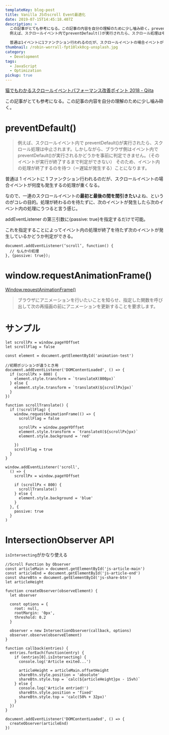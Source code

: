 ```yaml
---
templateKey: blog-post
title: Vanilla JSのscroll Event最適化
date: 2019-07-15T14:45:18.407Z
description: >
  この記事がとても参考になる。この記事の内容を自分の理解のために少し噛み砕く。preventDefault()
  例えば、スクロールイベント内でpreventDefault()が実行されたら、スクロール処理は中止されます。しかしながら、ブラウザ側はイベント内でpreventDefault()が実行されるかどうかを事前に判定できません。（そのイベントが実行が終了するまで判定ができない）そのため、イベント内の処理が終了するのを待つ（＝遅延が発生する）ことになります。

  普通は1イベントに1ファンクション行われるのだが、スクロールイベントの場合イベントが何度も発生するの処理が重くなる。
thumbnail: /robin-worrall-fpt10lxk0cg-unsplash.jpg
category:
  - Development
tags:
  - JavaScript
  - Optimization
pickup: true
---
```


[猫でもわかるスクロールイベントパフォーマンス改善ポイント 2018 - Qiita](https://qiita.com/kikuchi_hiroyuki/items/7ac41f58891d96951fa1)

この記事がとても参考になる。この記事の内容を自分の理解のために少し噛み砕く。

# preventDefault()

> 例えば、スクロールイベント内で preventDefault()が実行されたら、スクロール処理は中止されます。しかしながら、ブラウザ側はイベント内で preventDefault()が実行されるかどうかを事前に判定できません。（そのイベントが実行が終了するまで判定ができない）
> そのため、イベント内の処理が終了するのを待つ（＝遅延が発生する）ことになります。

普通は 1 イベントに 1 ファンクション行われるのだが、スクロールイベントの場合イベントが何度も発生するの処理が重くなる。

なので、一連のスクロールイベントの**最初と最後の間を間引きたい**よね、というのがコレの目的。処理が終わるのを待たずに、次のイベントが発生したら次のイベント内の処理にうつると言う感じ。

addEventListener の第三引数に{passive: true}を指定するだけで可能。

これを指定することによってイベント内の処理が終了を待たず次のイベントが発生しているかどうか判定ができる。

    document.addEventListener(‘scroll’, function() {
      // なんかの処理
    }, {passive: true});

# window.requestAnimationFrame()

[Window.requestAnimationFrame()](https://developer.mozilla.org/ja/docs/Web/API/Window/requestAnimationFrame)

> ブラウザにアニメーションを行いたいことを知らせ、指定した関数を呼び出して次の再描画の前にアニメーションを更新することを要求します。

# サンプル

    let scrollPx = window.pageYOffset
    let scrollFlag = false

    const element = document.getElementById('animation-test')

    //初期ポジションが違うとき用
    document.addEventListener('DOMContentLoaded', () => {
      if (scrollPx > 800) {
        element.style.transform = `translateX(800px)`
      } else {
        element.style.transform = `translateX(${scrollPx}px)`
      }
    })

    function scrollTranslate() {
      if (!scrollFlag) {
        window.requestAnimationFrame(() => {
          scrollFlag = false

          scrollPx = window.pageYOffset
          element.style.transform = `translateX(${scrollPx}px)`
          element.style.background = 'red'

        })
        scrollFlag = true
      }
    }

    window.addEventListener('scroll',
      () => {
        scrollPx = window.pageYOffset

        if (scrollPx < 800) {
          scrollTranslate()
        } else {
          element.style.background = 'blue'
        }
      }, {
        passive: true
      }
    )

# IntersectionObserver API

`isIntersecting`がかなり使える

    //Scroll Function by Observer
    const articleMain = document.getElementById('js-article-main')
    const articleEnd = document.getElementById('js-article-end')
    const shareBtn = document.getElementById('js-share-btn')
    let articleHeight

    function createObserver(observeElement) {
      let observer

      const options = {
        root: null,
        rootMargin: '0px',
        threshold: 0.2
      }

      observer = new IntersectionObserver(callback, options)
      observer.observe(observeElement)
    }

    function callback(entries) {
      entries.forEach(function(entry) {
        if (entries[0].isIntersecting) {
          console.log('Article exited...')

          articleHeight = articleMain.offsetHeight
          shareBtn.style.position = 'absolute'
          shareBtn.style.top = `calc(${articleHeight}px - 15vh)`
        } else {
          console.log('Article entried!')
          shareBtn.style.position = 'fixed'
          shareBtn.style.top = 'calc(50% + 32px)'
        }
      })
    }

    document.addEventListener('DOMContentLoaded', () => {
      createObserver(articleEnd)
    })
